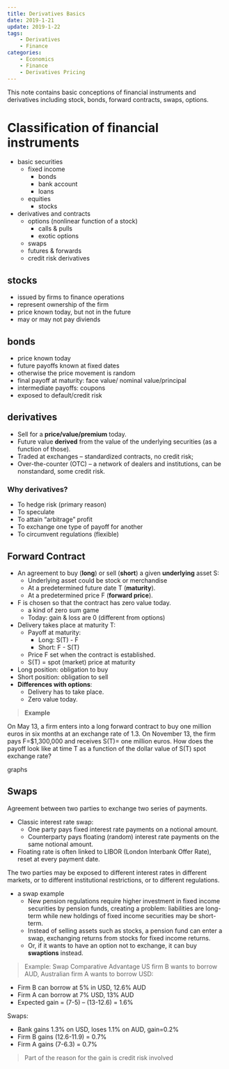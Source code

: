 ```yaml
---
title: Derivatives Basics
date: 2019-1-21
update: 2019-1-22
tags: 
	- Derivatives
	- Finance
categories:
	- Economics
	- Finance
	- Derivatives Pricing
---
```


This note contains basic conceptions of financial instruments and derivatives including stock, bonds, forward contracts, swaps, options.

# Classification of financial instruments
+ basic securities
	+ fixed income
		+ bonds
		+ bank account
		+ loans
	+ equities
		+ stocks
+ derivatives and contracts
	+ options (nonlinear function of a stock)
		+ calls & pulls
		+ exotic options
	+ swaps
	+ futures & forwards
	+ credit risk derivatives

## stocks
+ issued by firms to finance operations
+ represent ownership of the firm
+ price known today, but not in the future
+ may or may not pay diviends

## bonds
+ price known today
+ future payoffs known at fixed dates
+ otherwise the price movement is random
+ final payoff at maturity: face value/ nominal value/principal
+ intermediate payoffs: coupons
+ exposed to default/credit risk

## derivatives
+ Sell for a **price/value/premium** today.
+ Future value **derived** from the value of the
underlying securities (as a function of
those).
+ Traded at exchanges – standardized
contracts, no credit risk;
+ Over-the-counter (OTC) – a network of
dealers and institutions, can be nonstandard, some credit risk.

### Why derivatives?
+ To hedge risk (primary reason)
+ To speculate
+ To attain “arbitrage” profit
+ To exchange one type of payoff for another
+ To circumvent regulations (flexible)

## Forward Contract
+ An agreement to buy (**long**) or sell (**short**) a given **underlying** asset S:
	+ Underlying asset could be stock or merchandise
	+ At a predetermined future date T (**maturity**).
	+ At a predetermined price F (**forward price**).
+ F is chosen so that the contract has zero value today.
	+ a kind of zero sum game
	+ Today: gain & loss are 0 (different from options)
+ Delivery takes place at maturity T:
	+ Payoff at maturity: 
		+ Long: S(T) - F
		+ Short: F - S(T)
	+ Price F set when the contract is established.
	+ S(T) = spot (market) price at maturity
+ Long position: obligation to buy
+ Short position: obligation to sell
+ **Differences with options**:
	+ Delivery has to take place.
	+ Zero value today.
> **Example**
>
On May 13, a firm enters into a long
forward contract to buy one million euros in
six months at an exchange rate of 1.3. On November 13, the firm pays F=$1,300,000 and receives S(T)= one million euros. How does the payoff look like at time T as a
function of the dollar value of S(T) spot
exchange rate?
>
graphs


## Swaps
Agreement between two parties to exchange two series of payments.

+ Classic interest rate swap:
	+ One party pays fixed interest rate payments on a notional amount.
	+ Counterparty pays floating (random) interest rate payments on the same notional amount.
+ Floating rate is often linked to LIBOR (London Interbank Offer Rate), reset at every payment date.

The two parties may be exposed to different interest rates in different markets, or to different institutional restrictions, or to different regulations.

+ a swap example
	+ New pension regulations require higher investment in fixed income securities by pension funds, creating a problem: liabilities are long-term while new holdings of fixed income securities may be short-term.
	+ Instead of selling assets such as stocks, a pension fund can enter a swap, exchanging returns from stocks for fixed income returns.
	+ Or, if it wants to have an option not to exchange, it can buy **swaptions** instead. 

> Example: Swap Comparative Advantage
US firm B wants to borrow AUD, Australian firm A wants to borrow USD: 
+ Firm B can borrow at 5% in USD, 12.6% AUD
+ Firm A can borrow at 7% USD, 13% AUD
+ Expected gain = (7-5) – (13-12.6) = 1.6%
>
Swaps:
+ Bank gains 1.3% on USD, loses 1.1% on AUD, gain=0.2%
+ Firm B gains (12.6-11.9) = 0.7%
+ Firm A gains (7-6.3) = 0.7%
> 
> Part of the reason for the gain is credit risk involved

